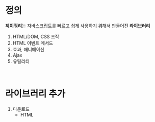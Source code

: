 <h1>정의</h1>

<b>제이쿼리</b>는 자바스크립트를 빠르고 쉽게 사용하기 위해서 만들어진 <b>라이브러리</b>

<ol>
 <li>HTML/DOM, CSS 조작</li>
 <li>HTML 이벤트 메서드</li>
 <li>효과, 애니메이션</li>
 <li>Ajax</li>
 <li>유틸리티</li>
</ol>

<br>

<h1>라이브러리 추가</h1>

<ol>
 <li>
  다운로드
  <ul>
   <li>HTML <script> 태그 안에 파일을 추가</li>
   <li>제이쿼리를 사용할 페이지와 같은 디렉토리에 추가</li>
  </ul>
 </li>
 <li>
  jQuery CDN
  <ul><li>CDN에서 제이쿼리를 다운받지 않고 추가</li></ul>
 </li>
</ol>

<br>

<h1>문법</h1>

제이쿼리 문법은 <b>HTML 요소</b>를 선택하고 요소에 <b>행위(action)</b>를 수행하도록 맞춤 설계
<ol>
  <li>
    기본 구문: <b><i>$(선택자).행위()</i></b>
    <ul>
     <li>'$'는 제이쿼리를 정의하고 접근</li>
     <li>'선택자'는 HTML 요소를 검색</li>
     <li>'행위'는 HTML 요소에 수행</li>     
    </ul>
 </li>
</ol>

<br>

<h1>문서 준비 이벤트</h1>

모든 제이쿼리 메서드는 문서 준비 이벤트에 위치하는데 <b>이는 문서가 로딩 완료전에 제이쿼리 코드가 실행되는 것을 방지하기 위해서이다</b>.

<ol>
 <li>$(document).ready(function() 제이쿼리 메서드 {});</li> 
 <li>$(function() 제이쿼리 메서드 {});</li>
</ol>

```jsp
<%@ page language="java" contentType="text/html; charset=UTF-8"
    pageEncoding="UTF-8"%>
<!DOCTYPE html PUBLIC "-//W3C//DTD HTML 4.01 Transitional//EN" "http://www.w3.org/TR/html4/loose.dtd">
<html>
<head>
<meta http-equiv="Content-Type" content="text/html; charset=UTF-8">
<title>Insert title here</title>
    <!--jQuery 라이브러리 추가-->    
    <script src="../js/jquery-3.6.0.js"></script>
    
    <!--jQuery 사용-->
    <script type="text/javascript">
        $(document).ready(function(){
            alert('제이쿼리 실행1');
        });

        // 간단해서 가장 많이 사용
        $(function(){ 
            alert('제이쿼리 실행2');
        });
        
        // jQuery 함수를 $에 매핑
        jQuery(document).ready(function(){
            alert('제이쿼리 실행3');
        });
        
        jQuery(function(){
            alert("제이쿼리 실행4");
        })
    </script></head>
<body>
</body>
</html>
```
